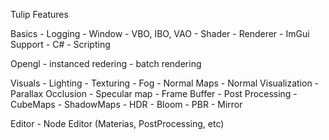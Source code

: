 Tulip Features
	
	
Basics
	- Logging
	- Window
	- VBO, IBO, VAO
	- Shader
	- Renderer
	- ImGui Support
	- C# - Scripting

Opengl
	- instanced redering
	- batch rendering

Visuals
	- Lighting
	- Texturing
	- Fog
	- Normal Maps
	- Normal Visualization
	- Parallax Occlusion
	- Specular map
	- Frame Buffer
	- Post Processing
	- CubeMaps
	- ShadowMaps
	- HDR
	- Bloom
	- PBR
	- Mirror
	
Editor
	- Node Editor (Materias, PostProcessing, etc)
	